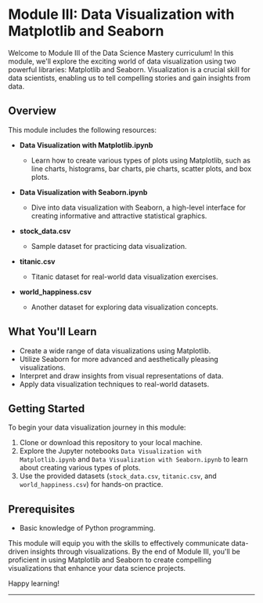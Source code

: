 # Module III: Data Visualization with Matplotlib and Seaborn

Welcome to Module III of the Data Science Mastery curriculum! In this module, we'll explore the exciting world of data visualization using two powerful libraries: Matplotlib and Seaborn. Visualization is a crucial skill for data scientists, enabling us to tell compelling stories and gain insights from data.

## Overview

This module includes the following resources:

- **Data Visualization with Matplotlib.ipynb**
  - Learn how to create various types of plots using Matplotlib, such as line charts, histograms, bar charts, pie charts, scatter plots, and box plots.

- **Data Visualization with Seaborn.ipynb**
  - Dive into data visualization with Seaborn, a high-level interface for creating informative and attractive statistical graphics.

- **stock_data.csv**
  - Sample dataset for practicing data visualization.

- **titanic.csv**
  - Titanic dataset for real-world data visualization exercises.

- **world_happiness.csv**
  - Another dataset for exploring data visualization concepts.

## What You'll Learn

- Create a wide range of data visualizations using Matplotlib.
- Utilize Seaborn for more advanced and aesthetically pleasing visualizations.
- Interpret and draw insights from visual representations of data.
- Apply data visualization techniques to real-world datasets.

## Getting Started

To begin your data visualization journey in this module:

1. Clone or download this repository to your local machine.
2. Explore the Jupyter notebooks `Data Visualization with Matplotlib.ipynb` and `Data Visualization with Seaborn.ipynb` to learn about creating various types of plots.
3. Use the provided datasets (`stock_data.csv`, `titanic.csv`, and `world_happiness.csv`) for hands-on practice.

## Prerequisites

- Basic knowledge of Python programming.

This module will equip you with the skills to effectively communicate data-driven insights through visualizations. By the end of Module III, you'll be proficient in using Matplotlib and Seaborn to create compelling visualizations that enhance your data science projects.

Happy learning!

---
